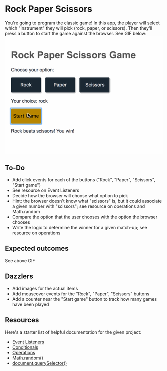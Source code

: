 # Rock Paper Scissors
You're going to program the classic game! In this app, the player will select which "instrument" they will pick (rock, paper, or scissors). Then they'll press a button to start the game against the browser. See GIF below:
![rock paper scissors game](images/rock-paper-scissors.gif)

## To-Do
* Add click events for each of the buttons ("Rock", "Paper", "Scissors", "Start game")
 * See resource on Event Listeners
* Decide how the browser will choose what option to pick
 * Hint: the browser doesn't know what "scissors" is, but it could associate a given number with "scissors"; see resource on operations and Math.random
* Compare the option that the user chooses with the option the browser chooses
 * Write the logic to determine the winner for a given match-up; see resource on operations

## Expected outcomes
See above GIF

## Dazzlers
* Add images for the actual items
* Add mouseover events for the "Rock", "Paper", "Scissors" buttons
* Add a counter near the "Start game" button to track how many games have been played

## Resources
Here's a starter list of helpful documentation for the given project: 
* [Event Listeners](https://developer.mozilla.org/en-US/docs/Web/API/EventTarget/addEventListener)
* [Conditionals](https://developer.mozilla.org/en-US/docs/Learn/JavaScript/Building_blocks/conditionals)
* [Operations](https://developer.mozilla.org/en-US/docs/Web/JavaScript/Reference/Operators/Arithmetic_Operators)
* [Math.random()](https://developer.mozilla.org/en-US/docs/Web/JavaScript/Reference/Global_Objects/Math/random)
* [document.querySelector()](https://developer.mozilla.org/en-US/docs/Web/API/Document/querySelector)
